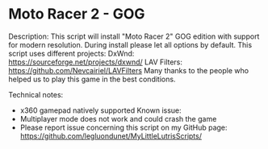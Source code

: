 # Moto Racer 2 - GOG

Description:
This script will install "Moto Racer 2" GOG edition with support for modern resolution.
During install please let all options by default.
This script uses different projects:
DxWnd: https://sourceforge.net/projects/dxwnd/
LAV Filters: https://github.com/Nevcairiel/LAVFilters
Many thanks to the people who helped us to play this game in the best conditions.

Technical notes:
- x360 gamepad natively supported
Known issue:
- Multiplayer mode does not work and could crash the game
- Please report issue concerning this script on my GitHub page:
https://github.com/legluondunet/MyLittleLutrisScripts/

